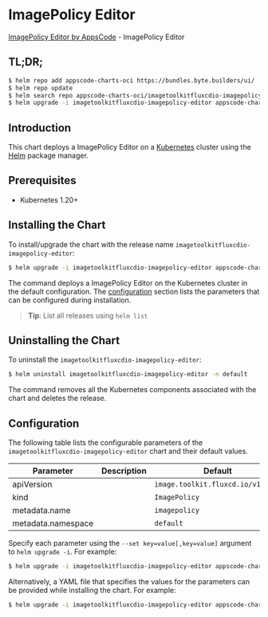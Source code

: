 # ImagePolicy Editor

[ImagePolicy Editor by AppsCode](https://appscode.com) - ImagePolicy Editor

## TL;DR;

```bash
$ helm repo add appscode-charts-oci https://bundles.byte.builders/ui/
$ helm repo update
$ helm search repo appscode-charts-oci/imagetoolkitfluxcdio-imagepolicy-editor --version=v0.14.0
$ helm upgrade -i imagetoolkitfluxcdio-imagepolicy-editor appscode-charts-oci/imagetoolkitfluxcdio-imagepolicy-editor -n default --create-namespace --version=v0.14.0
```

## Introduction

This chart deploys a ImagePolicy Editor on a [Kubernetes](http://kubernetes.io) cluster using the [Helm](https://helm.sh) package manager.

## Prerequisites

- Kubernetes 1.20+

## Installing the Chart

To install/upgrade the chart with the release name `imagetoolkitfluxcdio-imagepolicy-editor`:

```bash
$ helm upgrade -i imagetoolkitfluxcdio-imagepolicy-editor appscode-charts-oci/imagetoolkitfluxcdio-imagepolicy-editor -n default --create-namespace --version=v0.14.0
```

The command deploys a ImagePolicy Editor on the Kubernetes cluster in the default configuration. The [configuration](#configuration) section lists the parameters that can be configured during installation.

> **Tip**: List all releases using `helm list`

## Uninstalling the Chart

To uninstall the `imagetoolkitfluxcdio-imagepolicy-editor`:

```bash
$ helm uninstall imagetoolkitfluxcdio-imagepolicy-editor -n default
```

The command removes all the Kubernetes components associated with the chart and deletes the release.

## Configuration

The following table lists the configurable parameters of the `imagetoolkitfluxcdio-imagepolicy-editor` chart and their default values.

|     Parameter      | Description |                   Default                    |
|--------------------|-------------|----------------------------------------------|
| apiVersion         |             | <code>image.toolkit.fluxcd.io/v1beta2</code> |
| kind               |             | <code>ImagePolicy</code>                     |
| metadata.name      |             | <code>imagepolicy</code>                     |
| metadata.namespace |             | <code>default</code>                         |


Specify each parameter using the `--set key=value[,key=value]` argument to `helm upgrade -i`. For example:

```bash
$ helm upgrade -i imagetoolkitfluxcdio-imagepolicy-editor appscode-charts-oci/imagetoolkitfluxcdio-imagepolicy-editor -n default --create-namespace --version=v0.14.0 --set apiVersion=image.toolkit.fluxcd.io/v1beta2
```

Alternatively, a YAML file that specifies the values for the parameters can be provided while
installing the chart. For example:

```bash
$ helm upgrade -i imagetoolkitfluxcdio-imagepolicy-editor appscode-charts-oci/imagetoolkitfluxcdio-imagepolicy-editor -n default --create-namespace --version=v0.14.0 --values values.yaml
```
